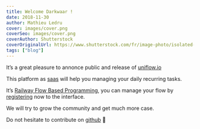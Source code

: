 ```yaml
---
title: Welcome Darkwaar !
date: 2018-11-30
author: Mathieu Ledru
cover: images/cover.png
coverSeo: images/cover.png
coverAuthor: Shutterstock
coverOriginalUrl: https://www.shutterstock.com/fr/image-photo/isolated-shot-water-splashing-24156562
tags: ["blog"]
---
```


It’s a great pleasure to annonce public and release of [uniflow.io](https://uniflow.io)

This platform as [saas](https://en.wikipedia.org/wiki/Software_as_a_service) will help you managing your daily recurring tasks.

It’s [Railway Flow Based Programming](https://medium.com/@anton.mishchuk/railway-flow-based-programming-with-flowex-ef04fd338e41), you can manage your flow by [registering](https://uniflow.io/register) now to the interface.

We will try to grow the community and get much more case.

Do not hesitate to contribute on [github](https://github.com/uniflow-io/uniflow) 🎉
